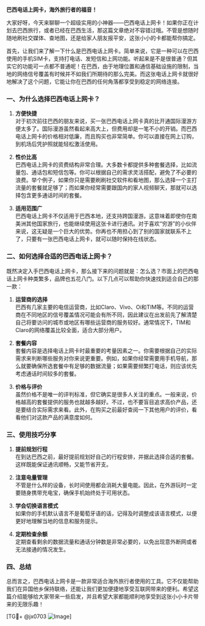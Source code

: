**巴西电话上网卡，海外旅行者的福音！**

大家好呀，今天来聊聊一个超级实用的小神器——巴西电话上网卡！如果你正在计划去巴西旅行，或者已经在巴西生活，那这篇文章绝对不容错过哦。不管是想随时随地刷社交媒体、查地图，还是给家人朋友报平安，这张小小的卡都能帮你搞定。

首先，让我们来了解一下什么是巴西电话上网卡。简单来说，它是一种可以在巴西使用的手机SIM卡，支持打电话、发短信和上网功能。听起来是不是很普通？但其实它的功能可一点都不普通呢！在巴西，由于地理位置和通信基础设施的限制，当地的网络信号覆盖有时候并不如我们所期待的那么完美。而这张电话上网卡就很好地解决了这个问题，它能让你在巴西的任何角落都享受到稳定的网络连接。

### 一、为什么选择巴西电话上网卡？

1. **方便快捷**  
   对于初次前往巴西的朋友来说，买一张巴西电话上网卡真的比开通国际漫游方便太多了。国际漫游虽然看起来高大上，但费用却是一笔不小的开销。而巴西电话上网卡的价格相对低廉，而且购买也非常简单。你可以直接在网上订购，到机场后凭护照就能轻松激活使用。

2. **性价比高**  
   巴西电话上网卡的资费结构非常合理。大多数卡都提供多种套餐选择，比如流量包、通话包和短信包等。你可以根据自己的需求灵活搭配，避免了不必要的浪费。举个例子，如果你只是需要刷刷社交软件和看地图，那么选择一个主打流量的套餐就足够了；而如果你经常需要跟国内的家人视频聊天，那就可以选择包含更多通话时间的套餐。

3. **适用范围广**  
   巴西电话上网卡不仅适用于巴西本地，还支持跨国漫游。这意味着即使你在南美洲其他国家旅行，也能继续使用这张卡进行通讯。对于喜欢“穷游”的小伙伴来说，这无疑是一个巨大的优势。你再也不用担心到了别的国家就联系不上了，只要有一张巴西电话上网卡，就可以随时保持在线状态。

### 二、如何选择合适的巴西电话上网卡？

既然决定入手巴西电话上网卡，那么接下来的问题就是：怎么选？市面上的巴西电话上网卡种类繁多，品牌也五花八门。以下几点可以帮助你快速找到适合自己的那一款：

1. **运营商的选择**  
   巴西有几家主要的电信运营商，比如Claro、Vivo、Oi和TIM等。不同的运营商在不同地区的信号覆盖情况可能会有所不同，因此建议在出发前先了解清楚自己将要访问的城市或地区有哪些运营商的服务较好。通常情况下，TIM和Claro的网络覆盖比较全面，适合大部分用户。

2. **套餐内容**  
   套餐内容是选择电话上网卡时最重要的考量因素之一。你需要根据自己的实际需求来判断哪些服务对你来说更重要。例如，如果你经常需要用手机导航，那么就要确保所选套餐中有足够的数据流量；如果需要频繁打电话，则应该优先考虑通话时间较多的套餐。

3. **价格与评价**  
   虽然价格不是唯一的评判标准，但它确实是很多人关注的重点。一般来说，价格越高的套餐提供的服务也就越多越好。不过，也不要盲目追求高价产品，还是要结合实际需求来看。此外，在购买之前最好查阅一下其他用户的评价，看看他们对这款产品的满意度如何。

### 三、使用技巧分享

1. **提前规划行程**  
   在到达巴西之前，最好提前规划好自己的行程安排，并据此选择合适的套餐。这样既能保证通讯顺畅，又能节省开支。

2. **注意电量管理**  
   不管是什么样的设备，长时间使用都会消耗大量电能。因此，在外游玩时一定要随身携带充电宝，确保手机始终处于可用状态。

3. **学会切换语言模式**  
   如果你的手机默认语言不是葡萄牙语的话，记得及时调整成该语言模式，以便更好地理解当地的信息和服务提示。

4. **定期检查余额**  
   定期查看剩余的数据流量和通话分钟数是非常必要的，以免出现意外断网或者无法接通的情况发生。

### 四、总结

总而言之，巴西电话上网卡是一款非常适合海外旅行者使用的工具。它不仅能帮助我们在异国他乡保持联络，还能让我们更加便捷地享受互联网带来的便利。希望这篇介绍能够给大家带来一些启发，并且希望大家都能顺利地享受到这张小小卡片带来的无限乐趣！

[TG💪+ @jx0703 ![Image](https://github.com/user-attachments/assets/dbca1d08-cadb-493c-b0ec-ad6f7a83f270)]